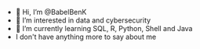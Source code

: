 - 👋 Hi, I’m @BabelBenK
- 👀 I’m interested in data and cybersecurity
- 🌱 I’m currently learning SQL, R, Python, Shell and Java
- I don't have anything more to say about me
